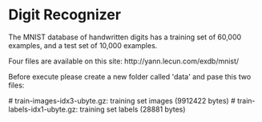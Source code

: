 # Digit Recognizer
 <p>
The MNIST database of handwritten digits has a training set of 60,000 examples, and a test set of 10,000 examples.
  <p>
Four files are available on this site: http://yann.lecun.com/exdb/mnist/ 
  <p>
Before execute please create a new folder called 'data' and pase this two files:
  <p/>
# train-images-idx3-ubyte.gz:  training set images (9912422 bytes)
# train-labels-idx1-ubyte.gz:  training set labels (28881 bytes)
